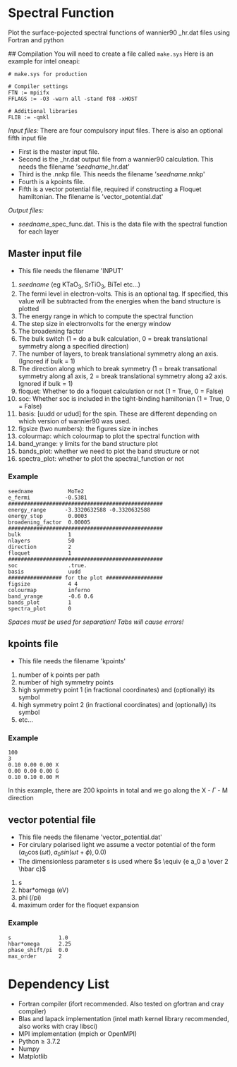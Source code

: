 # Spectral Function

Plot the surface-pojected spectral functions of wannier90 _hr.dat files using Fortran and python

## Compilation
You will need to create a file called `make.sys`
Here is an example for intel oneapi:
```
# make.sys for production

# Compiler settings
FTN := mpiifx
FFLAGS := -O3 -warn all -stand f08 -xHOST

# Additional libraries
FLIB := -qmkl
```
*Input files:* 
There are four compulsory input files. There is also an optional fifth input file
- First is the master input file.
- Second is the _hr.dat output file from a wannier90 calculation. This needs the filename ’*seedname*_hr.dat'
- Third is the .nnkp file. This needs the filename ’*seedname*.nnkp'
- Fourth is a kpoints file.
- Fifth is a vector potential file, required if constructing a Floquet hamiltonian. The filename is 'vector_potential.dat'
  
*Output files:*
- *seedname*_spec_func.dat. This is the data file with the spectral function for each layer

## Master input file
- This file needs the filename 'INPUT'
1. *seedname* (eg KTaO<sub>3</sub>, SrTiO<sub>3</sub>, BiTeI etc...)
2. The fermi level in electron-volts. This is an optional tag. If specified, this value will be subtracted from the energies when the band structure is plotted 
3. The energy range in which to compute the spectral function
4. The step size in electronvolts for the energy window
5. The broadening factor
6. The bulk switch (1 = do a bulk calculation, 0 = break translational symmetry along a specified direction)
7. The number of layers, to break translational symmetry along an axis. (Ignored if bulk = 1)
8. The direction along which to break symmetry (1 = break transational symmetry along a1 axis, 2 = break translational symmetry along a2 axis. Ignored if bulk = 1)
9. floquet: Whether to do a floquet calculation or not (1 = True, 0 = False)
10. soc: Whether soc is included in the tight-binding hamiltonian (1 = True, 0 = False)
11. basis: [uudd or udud] for the spin. These are different depending on which version of wannier90 was used.
12. figsize (two numbers): the figures size in inches
13. colourmap: which colourmap to plot the spectral function with
14. band_yrange: y limits for the band structure plot
15. bands_plot: whether we need to plot the band structure or not
16. spectra_plot: whether to plot the spectral_function or not
### Example
    seedname           MoTe2
    e_fermi           -0.5381
    #################################################
    energy_range      -3.3320632588 -0.3320632588
    energy_step        0.0003
    broadening_factor  0.00005
    #################################################
    bulk               1
    nlayers            50
    direction          2
    floquet            1
    #################################################
    soc                .true.
    basis              uudd
    ################# for the plot ##################
    figsize            4 4
    colourmap          inferno
    band_yrange        -0.6 0.6
    bands_plot         1
    spectra_plot       0
*Spaces must be used for separation! Tabs will cause errors!*

## kpoints file
- This file needs the filename 'kpoints'
1. number of k points per path
2. number of high symmetry points
3. high symmetry point 1 (in fractional coordinates) and (optionally) its symbol
4. high symmetry point 2 (in fractional coordinates) and (optionally) its symbol
5. etc...
### Example
    100
    3
    0.10 0.00 0.00 X
    0.00 0.00 0.00 G
    0.10 0.10 0.00 M
In this example, there are 200 kpoints in total and we go along the X - $\Gamma$ - M direction

## vector potential file
- This file needs the filename 'vector_potential.dat'
- For cirulary polarised light we assume a vector potential of the form $(a_0\cos(\omega t), a_0 sin(\omega t+\phi), 0.0)$
- The dimensionless parameter s is used where $s \equiv {e a_0 a \over 2 \hbar c}$
1. s
2. hbar*omega (eV)
3. phi (/pi)
4. maximum order for the floquet expansion
### Example
    s               1.0
    hbar*omega      2.25
    phase_shift/pi  0.0
    max_order       2

# Dependency List
- Fortran compiler (ifort recommended. Also tested on gfortran and cray compiler)
- Blas and lapack implementation (intel math kernel library recommended, also works with cray libsci)
- MPI implementation (mpich or OpenMPI)
- Python $\geq$ 3.7.2
- Numpy
- Matplotlib
